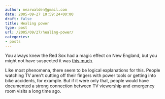 ```yaml
---
author: nearwalden@gmail.com
date: 2005-09-27 10:59:24+00:00
draft: false
title: Healing power
type: post
url: /2005/09/27/healing-power/
categories:
- posts
---
```


You always knew the Red Sox had a magic effect on New England, but you might not have suspected it was [this much](//sports.espn.go.com/mlb/news/story?id=2172620").  





LIke most phenomena, there seem to be logical explanations for this.  People watching TV aren't cutting off their fingers with power tools or getting into bike accidents, for example.  But if it were only that, people would have documented a strong connection between TV viewership and emergency room visits a long time ago. 



